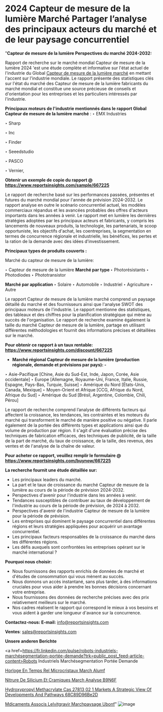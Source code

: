 # 2024 Capteur de mesure de la lumière Marché Partager l’analyse des principaux acteurs du marché et de leur paysage concurrentiel

"<strong>Capteur de mesure de la lumière Perspectives du marché 2024-2032:</strong>

Rapport de recherche sur le marché mondial Capteur de mesure de la lumière 2024 'est une étude complète et informative sur l'état actuel de l'industrie du Global <a href=https://www.reportsinsights.com/sample/667225>Capteur de mesure de la lumière marché</a> en mettant l'accent sur l'industrie mondiale. Le rapport présente des statistiques clés sur l'état du marché des Capteur de mesure de la lumière fabricants du marché mondial et constitue une source précieuse de conseils et d'orientation pour les entreprises et les particuliers intéressés par l'industrie.

<strong>Principaux moteurs de l'industrie mentionnés dans le rapport Global Capteur de mesure de la lumière marché</strong> :
‣ EMX Industries

‣ Sharp

‣ Inc

‣ Finder

‣ Seeedstudio

‣ PASCO

‣ Vernier,

<strong>Obtenir un exemple de copie du rapport @ <a href=https://www.reportsinsights.com/sample/667225>https://www.reportsinsights.com/sample/667225</a></strong>

Le rapport de recherche basé sur les performances passées, présentes et futures du marché mondial pour l'année de prévision 2024-2032. Le rapport analyse en outre le scénario concurrentiel actuel, les modèles commerciaux répandus et les avancées probables des offres d'acteurs importants dans les années à venir. Le rapport met en lumière les dernières stratégies adoptées par les principaux acteurs et fabricants, y compris les lancements de nouveaux produits, la technologie, les partenariats, le scoop opportuniste, les objectifs d'achat, les coentreprises, la segmentation en termes de concurrence régionale et industrielle, les bénéfices, les pertes et la ration de la demande avec des idées d'investissement.

<strong>Principaux types de produits couverts :</strong>

Marché du capteur de mesure de la lumière:

‣  Capteur de mesure de la lumière <strong> Marché <strong> par type </strong> </strong>
‣ Photorésistants
‣ Photodiodes
‣ Phototransistor

<strong>Marché par application </strong>
‣ Solaire
‣ Automobile
‣ Industriel
‣ Agriculture
‣ Autre

Le rapport Capteur de mesure de la lumière marché comprend un paysage détaillé du marché et des fournisseurs ainsi que l'analyse SWOT des principaux moteurs de l'industrie. Le rapport mentionne des statistiques, des tableaux et des chiffres pour la planification stratégique qui mène au succès de l'organisation. Le rapport de recherche examine également la taille du marché Capteur de mesure de la lumière, partage en utilisant différentes méthodologies et fournit des informations précises et détaillées sur le marché.

<strong>Pour obtenir ce rapport à un taux rentable: <a href=https://www.reportsinsights.com/discount/667225>https://www.reportsinsights.com/discount/667225</a></strong>
<ul>
  <li><strong>Marché régional Capteur de mesure de la lumière (production régionale, demande et prévisions par pays): -</strong></li>
</ul>
‣ Asie-Pacifique [Chine, Asie du Sud-Est, Inde, Japon, Corée, Asie occidentale]
‣ Europe [Allemagne, Royaume-Uni, France, Italie, Russie, Espagne, Pays-Bas, Turquie, Suisse]
‣ Amérique du Nord [États-Unis, Canada, Mexique]
‣ Moyen-Orient et Afrique [CCG, Afrique du Nord, Afrique du Sud]
‣ Amérique du Sud [Brésil, Argentine, Colombie, Chili, Pérou]

Le rapport de recherche comprend l’analyse de différents facteurs qui affectent la croissance, les tendances, les contraintes et les moteurs du marché qui transforment le marché de manière positive ou négative. Il parle également de la portée des différents types et applications ainsi que du volume de production par région. Il s'agit d'une évaluation précise des techniques de fabrication efficaces, des techniques de publicité, de la taille de la part de marché, du taux de croissance, de la taille, des revenus, des ventes et de l'analyse de la chaîne de valeur.

<strong>Pour acheter ce rapport, veuillez remplir le formulaire @   <a href=https://www.reportsinsights.com/buynow/667225>https://www.reportsinsights.com/buynow/667225</a></strong>

<strong>La recherche fournit une étude détaillée sur:</strong>
<ul>
  <li>Les principaux leaders du marché.</li>
  <li>La part et le taux de croissance du marché Capteur de mesure de la lumière au cours de la période de prévision 2024-2032.</li>
  <li>Perspectives d'avenir pour l'industrie dans les années à venir.</li>
  <li>Tendances susceptibles de contribuer au taux de développement de l'industrie au cours de la période de prévision, de 2024 à 2032.</li>
  <li>Perspectives d'avenir de l'industrie Capteur de mesure de la lumière pour la période de prévision.</li>
  <li>Les entreprises qui dominent le paysage concurrentiel dans différentes régions et leurs stratégies appliquées pour acquérir un avantage concurrentiel.</li>
  <li>Les principaux facteurs responsables de la croissance du marché dans les différentes régions.</li>
  <li>Les défis auxquels sont confrontées les entreprises opérant sur le marché international ?</li>
</ul>
<strong>Pourquoi nous choisir:</strong>
<ul>
  <li>Nous fournissons des rapports enrichis de données de marché et d'études de consommation qui vous mènent au succès.</li>
  <li>Nous donnons un accès instantané, sans plus tarder, à des informations cruciales pour vous aider à prendre les bonnes décisions concernant votre entreprise.</li>
  <li>Nous fournissons des données de recherche précises avec des prix relativement meilleurs sur le marché.</li>
  <li>Nos cadres réalisent le rapport qui correspond le mieux à vos besoins et vous aident à garder une longueur d'avance sur la concurrence.</li>
</ul>
<strong>Contactez-nous:
</strong><strong>E-mail:</strong> <a href=mailto:info@reportsinsights.com>info@reportsinsights.com</a>

<strong>Ventes</strong>: <a href=mailto:sales@reportsinsights.com>sales@reportsinsights.com</a>

<strong>Unsere anderen Berichte</strong>

<a href=https://fr.linkedin.com/pulse/robots-industriels-marchésegmentation-portée-demande?trk=public_post_feed-article-content>Robots Industriels Marchésegmentation Portée Demande</a>

<a href=https://www.linkedin.com/pulse/horloge-en-temps-r%C3%A9el-%C3%A0-microcristaux-march%C3%A9-alumf/>Horloge En Temps Rel  Microcristaux March Alumf</a>

<a href=https://www.linkedin.com/pulse/nitrure-de-silicium-et-c%C3%A9ramiques-march%C3%A9-analyse-b9n6f/>Nitrure De Silicium Et Cramiques March Analyse B9N6F</a>

<a href=https://medium.com/@anuradhapatil5375484/hydroxypropyl-methacrylate-cas-27813-02-1-markets-a-strategic-view-of-developments-and-pathways-68c89d96be2d>Hydroxypropyl Methacrylate Cas 27813 02 1 Markets A Strategic View Of Developments And Pathways 68C89D96Be2D</a>

<a href=https://www.linkedin.com/pulse/m%C3%A9dicaments-associ%C3%A9s-%C3%A0-lelvit%C3%A9gravir-march%C3%A9paysage-ubonf/>Mdicaments Associs  Lelvitgravir Marchpaysage Ubonf</a>"
![image](https://github.com/daminid12/RImarketgrowth/assets/158430485/18d0ab98-e649-45aa-ac96-f330243963cc)
